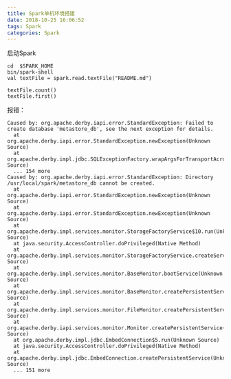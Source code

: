 ```yaml
---
title: Spark单机环境搭建
date: 2018-10-25 16:06:52
tags: Spark
categories: Spark
---
```

启动Spark
	
	cd  $SPARK_HOME
	bin/spark-shell 
	val textFile = spark.read.textFile("README.md")
	
	textFile.count()
	textFile.first()

报错：

	Caused by: org.apache.derby.iapi.error.StandardException: Failed to create database 'metastore_db', see the next exception for details.
	  at org.apache.derby.iapi.error.StandardException.newException(Unknown Source)
	  at org.apache.derby.impl.jdbc.SQLExceptionFactory.wrapArgsForTransportAcrossDRDA(Unknown Source)
	  ... 154 more
	Caused by: org.apache.derby.iapi.error.StandardException: Directory /usr/local/spark/metastore_db cannot be created.
	  at org.apache.derby.iapi.error.StandardException.newException(Unknown Source)
	  at org.apache.derby.iapi.error.StandardException.newException(Unknown Source)
	  at org.apache.derby.impl.services.monitor.StorageFactoryService$10.run(Unknown Source)
	  at java.security.AccessController.doPrivileged(Native Method)
	  at org.apache.derby.impl.services.monitor.StorageFactoryService.createServiceRoot(Unknown Source)
	  at org.apache.derby.impl.services.monitor.BaseMonitor.bootService(Unknown Source)
	  at org.apache.derby.impl.services.monitor.BaseMonitor.createPersistentService(Unknown Source)
	  at org.apache.derby.impl.services.monitor.FileMonitor.createPersistentService(Unknown Source)
	  at org.apache.derby.iapi.services.monitor.Monitor.createPersistentService(Unknown Source)
	  at org.apache.derby.impl.jdbc.EmbedConnection$5.run(Unknown Source)
	  at java.security.AccessController.doPrivileged(Native Method)
	  at org.apache.derby.impl.jdbc.EmbedConnection.createPersistentService(Unknown Source)
	  ... 151 more
